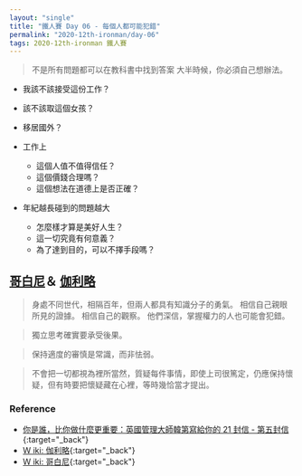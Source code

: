 ```yaml
---
layout: "single"
title: "鐵人賽 Day 06 - 每個人都可能犯錯"
permalink: "2020-12th-ironman/day-06"
tags: 2020-12th-ironman 鐵人賽
---
```


> 不是所有問題都可以在教科書中找到答案
> 大半時候，你必須自己想辦法。

- 我該不該接受這份工作？
- 該不該取這個女孩？
- 移居國外？

- 工作上

  - 這個人值不值得信任？
  - 這個價錢合理嗎？
  - 這個想法在道德上是否正確？

- 年紀越長碰到的問題越大
  - 怎麼樣才算是美好人生？
  - 這一切究竟有何意義？
  - 為了達到目的，可以不擇手段嗎？

## [哥白尼](https://en.wikipedia.org/wiki/Nicolaus_Copernicus)＆ [伽利略](https://en.wikipedia.org/wiki/Galileo_Galilei)

> 身處不同世代，相隔百年，但兩人都具有知識分子的勇氣。 相信自己親眼所見的證據。
> 相信自己的觀察。
> 他們深信，掌握權力的人也可能會犯錯。

> 獨立思考確實要承受後果。

> 保持適度的審慎是常識，而非怯弱。

> 不會把一切都視為裡所當然，質疑每件事情，即使上司很篤定，仍應保持懷疑，但有時要把懷疑藏在心裡，等時幾恰當才提出。

### Reference

- [你是誰，比你做什麼更重要：英國管理大師韓第寫給你的 21 封信 - 第五封信](https://www.books.com.tw/products/0010862692){:target="\_back"}
- [Ｗ iki: 伽利略](https://en.wikipedia.org/wiki/Galileo_Galilei){:target="\_back"}
- [Ｗ iki: 哥白尼](https://en.wikipedia.org/wiki/Nicolaus_Copernicus){:target="\_back"}
